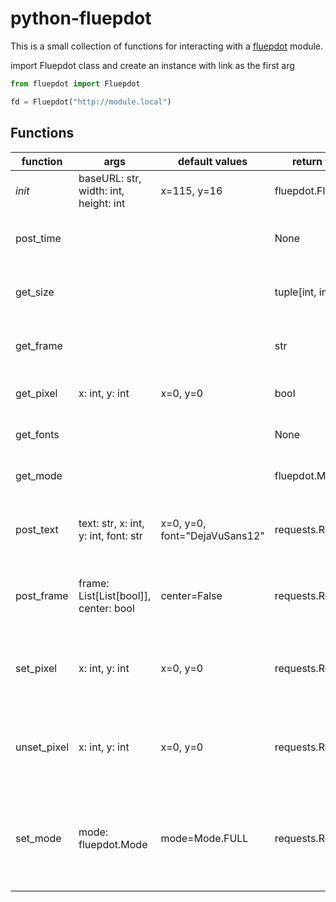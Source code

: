 # python-fluepdot

This is a small collection of functions for interacting with a
[fluepdot](https://fluepdot.readthedocs.io/en/latest/) module.

import Fluepdot class and create an instance with link as the first arg

```python
from fluepdot import Fluepdot

fd = Fluepdot("http://module.local")
```

## Functions


| function    | args                                  | default values                | return type       | description                                                                           |
|-------------|---------------------------------------|-------------------------------|-------------------|---------------------------------------------------------------------------------------|
| _init_      | baseURL: str, width: int, height: int | x=115, y=16                   | fluepdot.Fluepdot | Constructor for Fluepdot class                                                        |
| post_time   |                                       |                               | None              | indefinitly sets the module to display the current time.                              |
| get_size    |                                       |                               | tuple[int, int]   | returns the size of the connected display                                             |
| get_frame   |                                       |                               | str               | returns the current frame stored by the module                                        |
| get_pixel   | x: int, y: int                        | x=0, y=0                      | bool              | returns the state of a single pixel                                                   |
| get_fonts   |                                       |                               | None              | prints a list of fonts installed on the module                                        |
| get_mode    |                                       |                               | fluepdot.Mode     | returns the mode the module is in                                                     |
| post_text   | text: str, x: int, y: int, font: str  | x=0, y=0, font="DejaVuSans12" | requests.Response | posts a text to the module and returns the requests response                          |
| post_frame  | frame: List[List[bool]], center: bool | center=False                  | requests.Response | posts a frame to the module and returns the requests response                         |
| set_pixel   | x: int, y: int                        | x=0, y=0                      | requests.Response | sets a pixel on the display to active and returns the requests response               |
| unset_pixel | x: int, y: int                        | x=0, y=0                      | requests.Response | sets a pixel on thes display to inactive and returns the requests response            |
| set_mode    | mode: fluepdot.Mode                   | mode=Mode.FULL                | requests.Response | sets the module to FULL or DIFFERENTIAL update mode and returns the requests response |